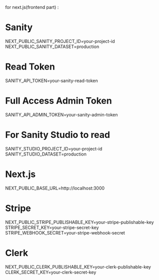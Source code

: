 for next.js(frontend part) :  

# Sanity
NEXT_PUBLIC_SANITY_PROJECT_ID=your-project-id
NEXT_PUBLIC_SANITY_DATASET=production
# Read Token
SANITY_API_TOKEN=your-sanity-read-token
# Full Access Admin Token
SANITY_API_ADMIN_TOKEN=your-sanity-admin-token

# For Sanity Studio to read
SANITY_STUDIO_PROJECT_ID=your-project-id
SANITY_STUDIO_DATASET=production

# Next.js
NEXT_PUBLIC_BASE_URL=http://localhost:3000

# Stripe
NEXT_PUBLIC_STRIPE_PUBLISHABLE_KEY=your-stripe-publishable-key
STRIPE_SECRET_KEY=your-stripe-secret-key
STRIPE_WEBHOOK_SECRET=your-stripe-webhook-secret

# Clerk
NEXT_PUBLIC_CLERK_PUBLISHABLE_KEY=your-clerk-publishable-key
CLERK_SECRET_KEY=your-clerk-secret-key
